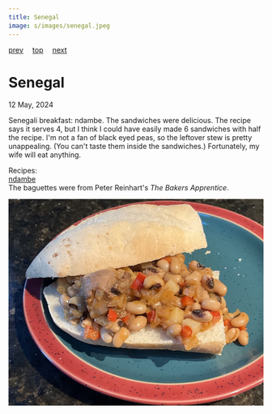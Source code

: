 ```yaml
---
title: Senegal
image: s/images/senegal.jpeg
---
```

[prev](saudi_arabia.md)&emsp;
[top](../index.md)&emsp;
[next](serbia.md)
# Senegal
12 May, 2024

Senegali breakfast: ndambe. The sandwiches were delicious. The recipe
says it serves 4, but I think I could have easily made 6 sandwiches
with half the recipe. I'm not a fan of black eyed peas, so the
leftover stew is pretty unappealing. (You can't taste them inside the
sandwiches.) Fortunately, my wife will eat anything.

Recipes:<br>
[ndambe](https://www.saveur.com/recipes/ndambe-senegal-breakfast/)<br>
The baguettes were from Peter Reinhart's <i>The Bakers Apprentice</i>.

![breakfast](images/senegal.jpeg)
